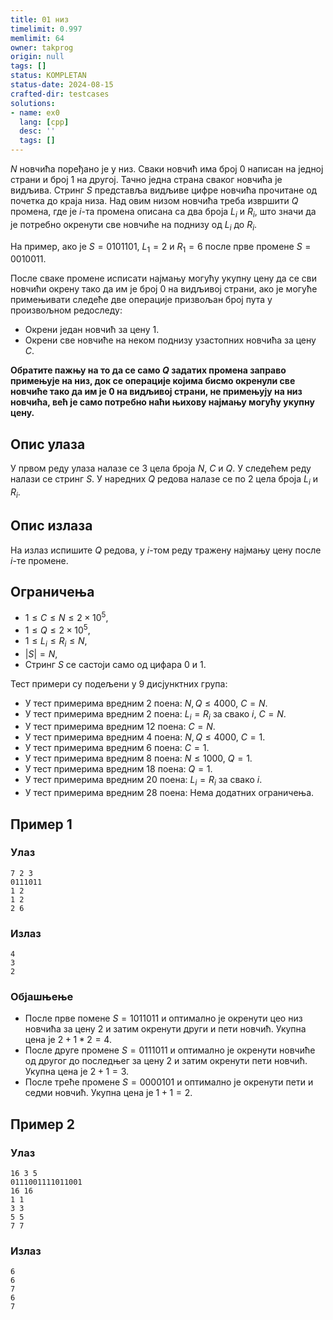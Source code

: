 ```yaml
---
title: 01 низ
timelimit: 0.997
memlimit: 64
owner: takprog
origin: null
tags: []
status: KOMPLETAN
status-date: 2024-08-15
crafted-dir: testcases
solutions:
- name: ex0
  lang: [cpp]
  desc: ''
  tags: []
---
```


$N$ новчића поређано је у низ. Сваки новчић има број $0$ написан на једној страни и број $1$ на другој. Тачно једна страна сваког новчића је видљива. Стринг $S$ представља видљиве цифре новчића прочитане од почетка до краја низа. Над овим низом новчића треба извршити $Q$ промена, где је $i$-та промена описана са два броја $L_i$ и $R_i$, што значи да је потребно окренути све новчиће на поднизу од $L_i$ до $R_i$.

На пример, ако је $S=0101101$, $L_1=2$ и $R_1=6$ после прве промене $S=0010011$.

После сваке промене исписати најмању могућу укупну цену да се сви новчићи окрену тако да им је број 0 на видљивој страни, ако је могуће примењивати следеће две операције призвољан број пута у произвољном редоследу:
- Окрени један новчић за цену $1$.
- Окрени све новчиће на неком поднизу узастопних новчића за цену $C$.

**Обратите пажњу на то да се само $Q$ задатих промена заправо примењује на низ, док се операције којима бисмо окренули све новчиће тако да им је $0$ на видљивој страни, не примењују на низ новчића, већ је само потребно наћи њихову најмању могућу укупну цену.**

## Опис улаза

У првом реду улаза налазе се 3 цела броја $N$, $C$ и $Q$. У следећем реду налази се стринг $S$. У наредних $Q$ редова налазе се по 2 цела броја $L_i$ и $R_i$.

## Опис излаза

На излаз испишите $Q$ редова, у $i$-том реду тражену најмању цену после $i$-те промене.

## Ограничења

- $1 \leq C \leq N \leq 2 \times 10^5$,
- $1 \leq Q \leq 2 \times 10^5$,
- $1 \leq L_i \leq R_i \leq N$,
- $|S|=N$,
- Стринг $S$ се састоји само од цифара $0$ и $1$.

Тест примери су подељени у 9 дисјунктних група:

- У тест примерима вредним $2$ поена: $N, Q \leq 4000$, $C=N$.
- У тест примерима вредним $2$ поена: $L_i=R_i$ за свако $i$, $C=N$.
- У тест примерима вредним $12$ поена: $C=N$.
- У тест примерима вредним $4$ поена: $N, Q \leq 4000$, $C=1$.
- У тест примерима вредним $6$ поена: $C=1$.
- У тест примерима вредним $8$ поена: $N \leq 1000$, $Q=1$.
- У тест примерима вредним $18$ поена: $Q=1$.
- У тест примерима вредним $20$ поена: $L_i=R_i$ за свако $i$.
- У тест примерима вредним $28$ поена: Нема додатних ограничења.

## Пример 1

### Улаз

```
7 2 3
0111011
1 2
1 2
2 6
```
### Излаз

```
4
3
2
```
### Објашњење

- После прве помене $S=1011011$ и оптимално је окренути цео низ новчића за цену $2$ и затим окренути други и пети новчић. Укупна цена је $2+1*2=4$.
- После друге промене $S=0111011$ и оптимално је окренути новчиће од другог до последњег за цену $2$ и затим окренути пети новчић. Укупна цена је $2+1=3$.
- После треће промене $S=0000101$ и оптимално је окренути пети и седми новчић. Укупна цена је $1+1=2$.

## Пример 2

### Улаз

```
16 3 5
0111001111011001
16 16
1 1
3 3
5 5
7 7
```
### Излаз

```
6
6
7
6
7
```


